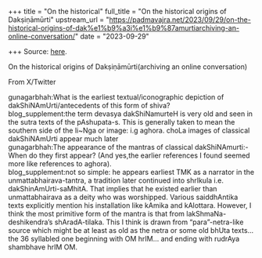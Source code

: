 +++
title = "On the historical"
full_title = "On the historical origins of Dakṣiṇāmūrti"
upstream_url = "https://padmavajra.net/2023/09/29/on-the-historical-origins-of-dak%e1%b9%a3i%e1%b9%87amurtiarchiving-an-online-conversation/"
date = "2023-09-29"

+++
Source: [here](https://padmavajra.net/2023/09/29/on-the-historical-origins-of-dak%e1%b9%a3i%e1%b9%87amurtiarchiving-an-online-conversation/).

On the historical origins of Dakṣiṇāmūrti(archiving an online conversation)

From X/Twitter

gunagarbhah:What is the earliest textual/iconographic depiction of dakShiNAmUrti/antecedents of this form of shiva?  
blog_supplement:the term devasya dakShiNamurteH is very old and seen in the sutra texts of the pAshupata-s. This is generally taken to mean the southern side of the li~Nga or image: i.g aghora. choLa images of classical dakShiNAmUrti appear much later  
gunagarbhah:The appearance of the mantras of classical dakShiNAmurti:-When do they first appear? (And yes,the earlier references I found seemed more like references to aghora).  
blog_supplement:not so simple: he appears earliest TMK as a narrator in the unmattabhairava-tantra, a tradition later continued into shrIkula i.e. dakShinAmUrti-saMhitA. That implies that he existed earlier than unmattabhairava as a deity who was worshipped. Various saiddhAntika texts explicitly mention his installation like kAmika and kAlottara. However, I think the most primitive form of the mantra is that from lakShmaNa-deshikendra’s shAradA-tilaka. This I think is drawn from “para”-netra-like source which might be at least as old as the netra or some old bhUta texts…the 36 syllabled one beginning with OM hrIM… and ending with rudrAya shambhave hrIM OM.
